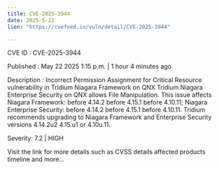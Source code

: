 ```yaml
---
title: CVE-2025-3944
date: 2025-5-22
lien: "https://cvefeed.io/vuln/detail/CVE-2025-3944"

---
```


CVE ID : CVE-2025-3944

Published :  May 22
2025
1:15 p.m. | 1 hour
4 minutes ago

Description : Incorrect Permission Assignment for Critical Resource vulnerability in Tridium Niagara Framework on QNX
Tridium Niagara Enterprise Security on QNX allows File Manipulation. This issue affects Niagara Framework: before 4.14.2
before 4.15.1
before 4.10.11; Niagara Enterprise Security: before 4.14.2
before 4.15.1
before 4.10.11. Tridium recommends upgrading to Niagara Framework and Enterprise Security versions 4.14.2u2
4.15.u1
or 4.10u.11.

Severity: 7.2 | HIGH

Visit the link for more details
such as CVSS details
affected products
timeline
and more...
